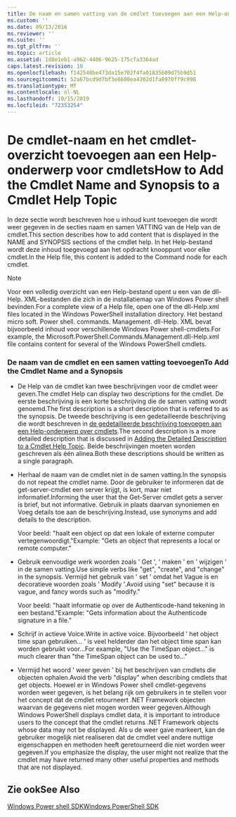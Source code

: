 ```yaml
---
title: De naam en samen vatting van de cmdlet toevoegen aan een Help-onderwerp voor cmdlets | Microsoft Docs
ms.custom: ''
ms.date: 09/13/2016
ms.reviewer: ''
ms.suite: ''
ms.tgt_pltfrm: ''
ms.topic: article
ms.assetid: 1d0e1eb1-a962-4406-9625-175cfa3364ad
caps.latest.revision: 10
ms.openlocfilehash: f142548be473da15e702f4fa01835609d75b9d51
ms.sourcegitcommit: 52a67bcd9d7bf3e8600ea4302d1fa8970ff9c998
ms.translationtype: MT
ms.contentlocale: nl-NL
ms.lasthandoff: 10/15/2019
ms.locfileid: "72353254"
---
```

# <a name="how-to-add-the-cmdlet-name-and-synopsis-to-a-cmdlet-help-topic"></a><span data-ttu-id="25410-102">De cmdlet-naam en het cmdlet-overzicht toevoegen aan een Help-onderwerp voor cmdlets</span><span class="sxs-lookup"><span data-stu-id="25410-102">How to Add the Cmdlet Name and Synopsis to a Cmdlet Help Topic</span></span>

<span data-ttu-id="25410-103">In deze sectie wordt beschreven hoe u inhoud kunt toevoegen die wordt weer gegeven in de secties naam en samen VATTING van de Help van de cmdlet.</span><span class="sxs-lookup"><span data-stu-id="25410-103">This section describes how to add content that is displayed in the NAME and SYNOPSIS sections of the cmdlet help.</span></span> <span data-ttu-id="25410-104">In het Help-bestand wordt deze inhoud toegevoegd aan het opdracht knooppunt voor elke cmdlet.</span><span class="sxs-lookup"><span data-stu-id="25410-104">In the Help file, this content is added to the Command node for each cmdlet.</span></span>

> [!NOTE]
> <span data-ttu-id="25410-105">Voor een volledig overzicht van een Help-bestand opent u een van de dll-Help. XML-bestanden die zich in de installatiemap van Windows Power shell bevinden.</span><span class="sxs-lookup"><span data-stu-id="25410-105">For a complete view of a Help file, open one of the dll-Help.xml files located in the Windows PowerShell installation directory.</span></span> <span data-ttu-id="25410-106">Het bestand micro soft. Power shell. commands. Management. dll-Help. XML bevat bijvoorbeeld inhoud voor verschillende Windows Power shell-cmdlets.</span><span class="sxs-lookup"><span data-stu-id="25410-106">For example, the Microsoft.PowerShell.Commands.Management.dll-Help.xml file contains content for several of the Windows PowerShell cmdlets.</span></span>

### <a name="to-add-the-cmdlet-name-and-a-synopsis"></a><span data-ttu-id="25410-107">De naam van de cmdlet en een samen vatting toevoegen</span><span class="sxs-lookup"><span data-stu-id="25410-107">To Add the Cmdlet Name and a Synopsis</span></span>

- <span data-ttu-id="25410-108">De Help van de cmdlet kan twee beschrijvingen voor de cmdlet weer geven.</span><span class="sxs-lookup"><span data-stu-id="25410-108">The cmdlet Help can display two descriptions for the cmdlet.</span></span> <span data-ttu-id="25410-109">De eerste beschrijving is een korte beschrijving die de samen vatting wordt genoemd.</span><span class="sxs-lookup"><span data-stu-id="25410-109">The first description is a short description that is referred to as the synopsis.</span></span> <span data-ttu-id="25410-110">De tweede beschrijving is een gedetailleerde beschrijving die wordt beschreven in [de gedetailleerde beschrijving toevoegen aan een Help-onderwerp over cmdlets](./how-to-add-a-cmdlet-description.md).</span><span class="sxs-lookup"><span data-stu-id="25410-110">The second description is a more detailed description that is discussed in [Adding the Detailed Description to a Cmdlet Help Topic](./how-to-add-a-cmdlet-description.md).</span></span> <span data-ttu-id="25410-111">Beide beschrijvingen moeten worden geschreven als één alinea.</span><span class="sxs-lookup"><span data-stu-id="25410-111">Both these descriptions should be written as a single paragraph.</span></span>

- <span data-ttu-id="25410-112">Herhaal de naam van de cmdlet niet in de samen vatting.</span><span class="sxs-lookup"><span data-stu-id="25410-112">In the synopsis do not repeat the cmdlet name.</span></span> <span data-ttu-id="25410-113">Door de gebruiker te informeren dat de get-server-cmdlet een server krijgt, is kort, maar niet informatief.</span><span class="sxs-lookup"><span data-stu-id="25410-113">Informing the user that the Get-Server cmdlet gets a server is brief, but not informative.</span></span> <span data-ttu-id="25410-114">Gebruik in plaats daarvan synoniemen en Voeg details toe aan de beschrijving.</span><span class="sxs-lookup"><span data-stu-id="25410-114">Instead, use synonyms and add details to the description.</span></span>

  <span data-ttu-id="25410-115">Voor beeld: "haalt een object op dat een lokale of externe computer vertegenwoordigt."</span><span class="sxs-lookup"><span data-stu-id="25410-115">Example: "Gets an object that represents a local or remote computer."</span></span>

- <span data-ttu-id="25410-116">Gebruik eenvoudige werk woorden zoals ' Get ', ' maken ' en ' wijzigen ' in de samen vatting.</span><span class="sxs-lookup"><span data-stu-id="25410-116">Use simple verbs like "get", "create", and "change" in the synopsis.</span></span> <span data-ttu-id="25410-117">Vermijd het gebruik van ' set ' omdat het Vague is en decoratieve woorden zoals ' Modify '.</span><span class="sxs-lookup"><span data-stu-id="25410-117">Avoid using "set" because it is vague, and fancy words such as "modify."</span></span>

  <span data-ttu-id="25410-118">Voor beeld: "haalt informatie op over de Authenticode-hand tekening in een bestand."</span><span class="sxs-lookup"><span data-stu-id="25410-118">Example: "Gets information about the Authenticode signature in a file."</span></span>

- <span data-ttu-id="25410-119">Schrijf in actieve Voice.</span><span class="sxs-lookup"><span data-stu-id="25410-119">Write in active voice.</span></span> <span data-ttu-id="25410-120">Bijvoorbeeld ' het object time span gebruiken... ' is veel helderder dan het object time span kan worden gebruikt voor...</span><span class="sxs-lookup"><span data-stu-id="25410-120">For example, "Use the TimeSpan object..." is much clearer than "the TimeSpan object can be used to..."</span></span>

- <span data-ttu-id="25410-121">Vermijd het woord ' weer geven ' bij het beschrijven van cmdlets die objecten ophalen.</span><span class="sxs-lookup"><span data-stu-id="25410-121">Avoid the verb "display" when describing cmdlets that get objects.</span></span> <span data-ttu-id="25410-122">Hoewel er in Windows Power shell cmdlet-gegevens worden weer gegeven, is het belang rijk om gebruikers in te stellen voor het concept dat de cmdlet retourneert .NET Framework objecten waarvan de gegevens niet mogen worden weer gegeven.</span><span class="sxs-lookup"><span data-stu-id="25410-122">Although Windows PowerShell displays cmdlet data, it is important to introduce users to the concept that the cmdlet returns .NET Framework objects whose data may not be displayed.</span></span> <span data-ttu-id="25410-123">Als u de weer gave markeert, kan de gebruiker mogelijk niet realiseren dat de cmdlet veel andere nuttige eigenschappen en methoden heeft geretourneerd die niet worden weer gegeven.</span><span class="sxs-lookup"><span data-stu-id="25410-123">If you emphasize the display, the user might not realize that the cmdlet may have returned many other useful properties and methods that are not displayed.</span></span>

## <a name="see-also"></a><span data-ttu-id="25410-124">Zie ook</span><span class="sxs-lookup"><span data-stu-id="25410-124">See Also</span></span>

 [<span data-ttu-id="25410-125">Windows Power shell SDK</span><span class="sxs-lookup"><span data-stu-id="25410-125">Windows PowerShell SDK</span></span>](../windows-powershell-reference.md)